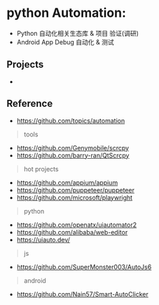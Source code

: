 # python Automation:

- Python 自动化相关生态库 & 项目 验证(调研)
- Android App Debug 自动化 & 测试

## Projects

-

## Reference

- https://github.com/topics/automation

> tools

- https://github.com/Genymobile/scrcpy
- https://github.com/barry-ran/QtScrcpy

> hot projects

- https://github.com/appium/appium
- https://github.com/puppeteer/puppeteer
- https://github.com/microsoft/playwright

> python

- https://github.com/openatx/uiautomator2
- https://github.com/alibaba/web-editor
- https://uiauto.dev/

> js

- https://github.com/SuperMonster003/AutoJs6

> android

- https://github.com/Nain57/Smart-AutoClicker
